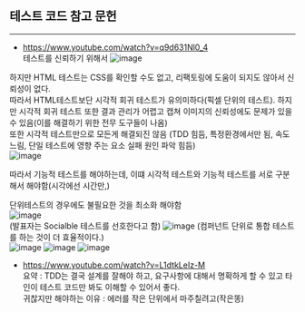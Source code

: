 
## 테스트 코드 참고 문헌
------------------------
- https://www.youtube.com/watch?v=q9d631Nl0_4   
 테스트를 신뢰하기 위해서
 ![image](https://github.com/suhong99/StudyRepo/assets/120103909/30356d77-2a96-4752-80d4-a5c1c7a4ce05)

하지만 HTML 테스트는 CSS를 확인할 수도 없고, 리팩토링에 도움이 되지도 않아서 신뢰성이 없다.    
따라서  HTML테스트보단 시각적 회귀 테스트가 유의미하다(픽셀 단위의 테스트).
하지만 시각적 회귀 테스트 또한 결과 관리가 어렵고 캡쳐 이미지의 신뢰성에도 문제가 있을 수 있음(이를 해결하기 위한 전무 도구들이 나옴)    
또한 시각적 테스트만으로 모든게 해결되진 않음 (TDD 힘듬, 특정환경에서만 됨, 속도 느림, 단일 테스트에 영향 주는 요소 실패 원인 파악 힘듬)   
![image](https://github.com/suhong99/StudyRepo/assets/120103909/2d848051-9d43-4f04-9e48-87d004436b28)

따라서 기능적 테스트를 해야하는데, 이떄 시각적 테스트와 기능적 테스트를 서로 구분해서 해야함(시각에선 시간만,)

단위테스트의 경우에도 불필요한 것을 최소화 해야함   
![image](https://github.com/suhong99/StudyRepo/assets/120103909/147d4df0-8659-48b6-a786-1e0f2378e759)   
(발표자는 Socialble 테스트를 선호한다고 함)
![image](https://github.com/suhong99/StudyRepo/assets/120103909/60f5ae67-000d-4666-9195-1205cd3622e1)
(컴퍼넌트 단위로 통합 테스트를 하는 것이 더 효율적이다.)   
![image](https://github.com/suhong99/StudyRepo/assets/120103909/53f0eaae-2c0c-477d-87d8-e4eb5bcae518)
![image](https://github.com/suhong99/StudyRepo/assets/120103909/946b0677-b051-4a0a-9f73-9cdc0591aed4)
![image](https://github.com/suhong99/StudyRepo/assets/120103909/f54a54f3-7f7c-4d06-826e-e01f28a4110c)





   
- https://www.youtube.com/watch?v=L1dtkLeIz-M
  <br/>
요약 : TDD는 결국 설계를 잘해야 하고, 요구사항에 대해서 명확하게 할 수 있고 타인이 테스트 코드만 봐도 이해할 수 있어서 좋다.   
귀찮지만 해야하는 이유 : 에러를 작은 단위에서 마주칠려고(작은똥) 
